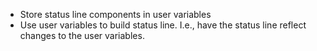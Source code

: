 * Store status line components in user variables
* Use user variables to build status line. I.e., have the status line reflect
  changes to the user variables.
